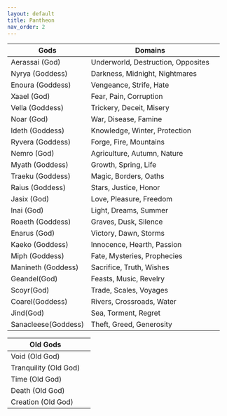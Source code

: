 ```yaml
---
layout: default
title: Pantheon
nav_order: 2
---
```


| Gods                 | Domains                            |     |
| -------------------- | ---------------------------------- | --- |
| Aerassai (God)    | Underworld, Destruction, Opposites |     |
| Nyrya (Goddess)   | Darkness, Midnight, Nightmares     |     |
| Enoura (Goddess)  | Vengeance, Strife, Hate            |     |
| Xaael (God)       | Fear, Pain, Corruption             |     |
| Vella (Goddess)   | Trickery, Deceit, Misery           |     |
| Noar (God)        | War, Disease, Famine               |     |
| Ideth (Goddess)   | Knowledge, Winter, Protection      |     |
| Ryvera (Goddess)  | Forge, Fire, Mountains             |     |
| Nemro (God)       | Agriculture, Autumn, Nature        |     |
| Myath (Goddess)   | Growth, Spring, Life               |     |
| Traeku (Goddess)  | Magic, Borders, Oaths              |     |
| Raius (Goddess)   | Stars, Justice, Honor              |     |
| Jasix (God)       | Love, Pleasure, Freedom            |     |
| Inai (God)        | Light, Dreams, Summer              |     |
| Roaeth (Goddess)  | Graves, Dusk, Silence              |     |
| Enarus (God)      | Victory, Dawn, Storms              |     |
| Kaeko (Goddess)   | Innocence, Hearth, Passion         |     |
| Miph (Goddess)    | Fate, Mysteries, Prophecies        |     |
| Manineth (Goddess)| Sacrifice, Truth, Wishes           |     |
| Geandel(God)      | Feasts, Music, Revelry             |     |
| Scoyr(God)        | Trade, Scales, Voyages             |     |
| Coarel(Goddess)   | Rivers, Crossroads, Water          |     |
| Jind(God)         | Sea, Torment, Regret               |     |
| Sanacleese(Goddess)| Theft, Greed, Generosity          |     |

| Old Gods                  |     |
| ------------------------- | --- |
| Void (Old God)       |     |
| Tranquility (Old God)|     |
| Time (Old God)       |     |
| Death (Old God)      |     |
| Creation (Old God)   |     |
